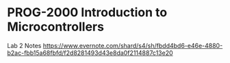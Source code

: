 PROG-2000 Introduction to Microcontrollers
======
Lab 2 Notes https://www.evernote.com/shard/s4/sh/fbdd4bd6-e46e-4880-b2ac-fbb15a68fbfd/f2d8281493d43e8da0f2114887c13e20



